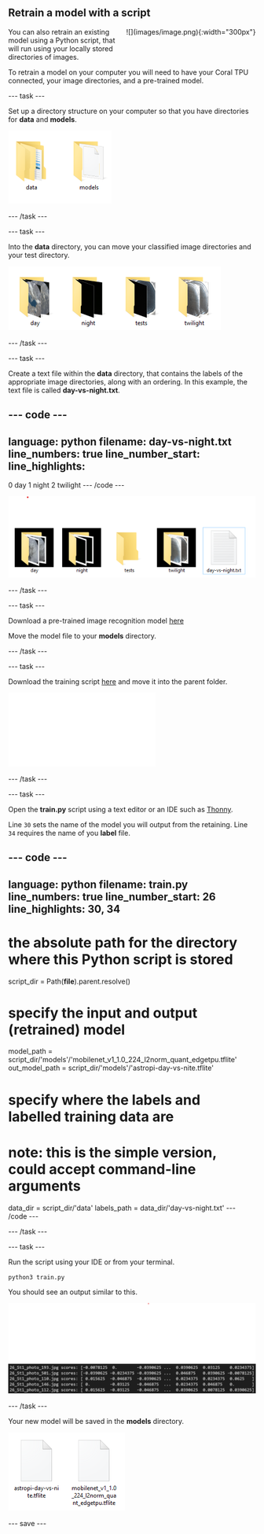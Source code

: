 ## Retrain a model with a script

<div style="display: flex; flex-wrap: wrap">
<div style="flex-basis: 200px; flex-grow: 1; margin-right: 15px;">
You can also retrain an existing model using a Python script, that will run using your locally stored directories of images.
</div>
<div>
![](images/image.png){:width="300px"}
</div>
</div>

To retrain a model on your computer you will need to have your Coral TPU connected, your image directories, and a pre-trained model.

--- task ---

Set up a directory structure on your computer so that you have directories for **data** and **models**.

![data and models directory in a file explorer](images/directory_structure.png)

--- /task ---

--- task ---

Into the **data** directory, you can move your classified image directories and your test directory.

![the four directories displayed](images/directories.png)

--- /task ---

--- task ---

Create a text file within the **data** directory, that contains the labels of the appropriate image directories, along with an ordering. In this example, the text file is called **day-vs-night.txt**.

--- code ---
---
language: python
filename: day-vs-night.txt
line_numbers: true
line_number_start: 
line_highlights: 
---
0 day
1 night
2 twilight
--- /code ---

![data directory now showing the day vs night text file](images/data_directory.png)

--- /task ---

--- task ---

Download a pre-trained image recognition model [here](https://github.com/raspberrypilearning/image-id-coral/raw/draft/en/resources/mobilenet_v1_1.0_224_l2norm_quant_edgetpu.tflite)

Move the model file to your **models** directory.

--- /task ---

--- task ---

Download the training script [here](https://raw.githubusercontent.com/raspberrypilearning/image-id-coral/draft/en/resources/train.py) and move it into the parent folder.

![parent directory showing the data and models directories along with the train.py script](images/parent_directory.py)

--- /task ---

--- task ---

Open the **train.py** script using a text editor or an IDE such as [Thonny](https://thonny.org/). 

Line `30` sets the name of the model you will output from the retaining.
Line `34` requires the name of you **label** file.

--- code ---
---
language: python
filename: train.py
line_numbers: true
line_number_start: 26 
line_highlights: 30, 34
---
# the absolute path for the directory where this Python script is stored
script_dir = Path(__file__).parent.resolve()
# specify the input and output (retrained) model
model_path = script_dir/'models'/'mobilenet_v1_1.0_224_l2norm_quant_edgetpu.tflite'
out_model_path = script_dir/'models'/'astropi-day-vs-nite.tflite'
#  specify where the labels and labelled training data are
# note: this is the simple version, could accept command-line arguments
data_dir = script_dir/'data'
labels_path = data_dir/'day-vs-night.txt'
--- /code ---

--- /task ---

--- task ---

Run the script using your IDE or from your terminal.

```bash
python3 train.py
```

You should see an output similar to this.

![output from a console showing images being processed along with the scores](images/train_output.png)

--- /task ---

Your new model will be saved in the **models** directory.

![original and new model shown](images/models.png)

--- save ---